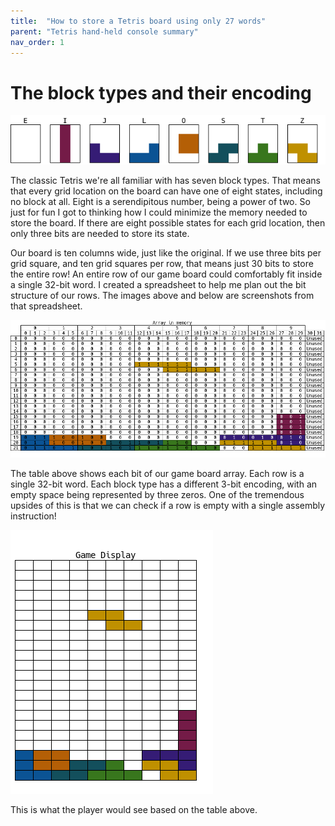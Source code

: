 ```yaml
---
title:  "How to store a Tetris board using only 27 words"
parent: "Tetris hand-held console summary"
nav_order: 1
---
```




# The block types and their encoding
![Block types](/media/block-types.png)

The classic Tetris we're all familiar with has seven block types. That means that every grid location on the board can have one of eight states, including no block at all. Eight is a serendipitous number, being a power of two. So just for fun I got to thinking how I could minimize the memory needed to store the board. If there are eight possible states for each grid location, then only three bits are needed to store its state.

Our board is ten columns wide, just like the original. If we use three bits per grid square, and ten grid squares per row, that means just 30 bits to store the entire row! An entire row of our game board could comfortably fit inside a single 32-bit word. I created a spreadsheet to help me plan out the bit structure of our rows. The images above and below are screenshots from that spreadsheet.

![Game board](/media/game-board.png)

The table above shows each bit of our game board array. Each row is a single 32-bit word. Each block type has a different 3-bit encoding, with an empty space being represented by three zeros. One of the tremendous upsides of this is that we can check if a row is empty with a single assembly instruction! 

![Display board](/media/display-board.png)

This is what the player would see based on the table above.

<!--
# Using the ```gameboard_t``` type

The implementation 
-->
